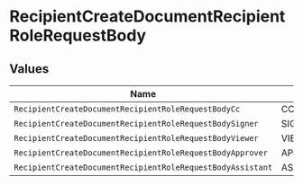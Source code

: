 # RecipientCreateDocumentRecipientRoleRequestBody


## Values

| Name                                                       | Value                                                      |
| ---------------------------------------------------------- | ---------------------------------------------------------- |
| `RecipientCreateDocumentRecipientRoleRequestBodyCc`        | CC                                                         |
| `RecipientCreateDocumentRecipientRoleRequestBodySigner`    | SIGNER                                                     |
| `RecipientCreateDocumentRecipientRoleRequestBodyViewer`    | VIEWER                                                     |
| `RecipientCreateDocumentRecipientRoleRequestBodyApprover`  | APPROVER                                                   |
| `RecipientCreateDocumentRecipientRoleRequestBodyAssistant` | ASSISTANT                                                  |